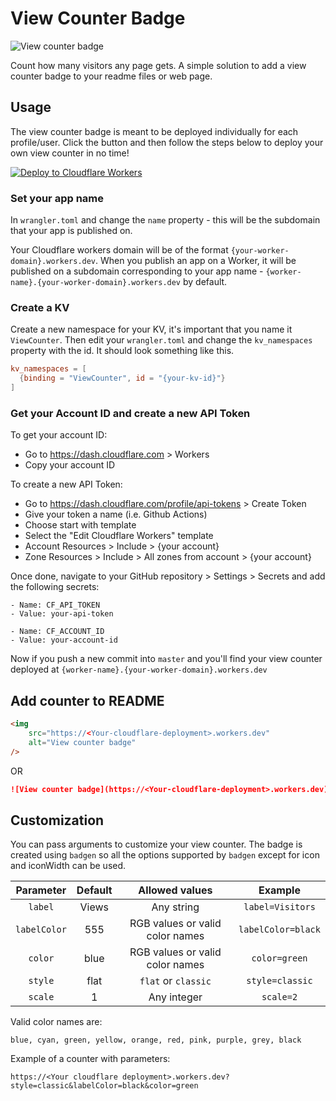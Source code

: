 # View Counter Badge 

<img src = "https://view-counter.aveek.workers.dev" alt="View counter badge">

Count how many visitors any page gets. A simple solution to add a view counter badge to your readme files or web page.

## Usage

The view counter badge is meant to be deployed individually for each profile/user. Click the button and then follow the steps below to deploy your own view counter in no time!

[![Deploy to Cloudflare Workers](https://deploy.workers.cloudflare.com/button)](https://deploy.workers.cloudflare.com/?url=https://github.com/aveek-saha/view-counter-badge)

### Set your app name

In `wrangler.toml` and change the `name` property - this will be the subdomain that your app is published on.

Your Cloudflare workers domain will be of the format `{your-worker-domain}.workers.dev`. When you publish an app on a Worker,
it will be published on a subdomain corresponding to your app name - `{worker-name}.{your-worker-domain}.workers.dev` by default.

### Create a KV

Create a new namespace for your KV, it's important that you name it `ViewCounter`. Then edit your `wrangler.toml` and change the `kv_namespaces` property with the id. It should look something like this.

```toml
kv_namespaces = [
  {binding = "ViewCounter", id = "{your-kv-id}"}
]
```

### Get your Account ID and create a new API Token

To get your account ID:

-   Go to https://dash.cloudflare.com > Workers
-   Copy your account ID

To create a new API Token:

-   Go to https://dash.cloudflare.com/profile/api-tokens > Create Token
-   Give your token a name (i.e. Github Actions)
-   Choose start with template
-   Select the "Edit Cloudflare Workers" template
-   Account Resources > Include > {your account}
-   Zone Resources > Include > All zones from account > {your account}

Once done, navigate to your GitHub repository > Settings > Secrets and add the following secrets:

```
- Name: CF_API_TOKEN
- Value: your-api-token

- Name: CF_ACCOUNT_ID
- Value: your-account-id
```

Now if you push a new commit into `master` and you'll find your view counter deployed at `{worker-name}.{your-worker-domain}.workers.dev`

## Add counter to README

```html
<img
    src="https://<Your-cloudflare-deployment>.workers.dev"
    alt="View counter badge"
/>
```

OR

```markdown
![View counter badge](https://<Your-cloudflare-deployment>.workers.dev)
```

## Customization

You can pass arguments to customize your view counter. The badge is created using `badgen` so all the options supported by `badgen` except for icon and iconWidth can be used.


|  Parameter   | Default |         Allowed values          |      Example       |
| :----------: | :-----: | :-----------------------------: | :----------------: |
|   `label`    |  Views  |           Any string            |  `label=Visitors`  |
| `labelColor` |   555   | RGB values or valid color names | `labelColor=black` |
|   `color`    |  blue   | RGB values or valid color names |   `color=green`    |
|   `style`    |  flat   |       `flat` or `classic`       |  `style=classic`   |
|   `scale`    |    1    |           Any integer           |     `scale=2`      |

Valid color names are:
```
blue, cyan, green, yellow, orange, red, pink, purple, grey, black
```

Example of a counter with parameters:

```
https://<Your cloudflare deployment>.workers.dev?style=classic&labelColor=black&color=green
```